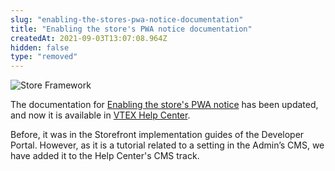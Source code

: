 ```yaml
---
slug: "enabling-the-stores-pwa-notice-documentation"
title: "Enabling the store's PWA notice documentation"
createdAt: 2021-09-03T13:07:08.964Z
hidden: false
type: "removed"
---
```


![Store Framework](https://img.shields.io/badge/-Store%20Framework-red)

The documentation for [Enabling the store's PWA notice](https://help.vtex.com/en/tutorial/enabling-pwa-push-notifications-in-your-store--1be3ZPhbsgZSbE7h5H46pG?&utm_source=autocomplete) has been updated, and now it is available in [VTEX Help Center](https://help.vtex.com/).

Before, it was in the Storefront implementation guides of the Developer Portal. However, as it is a tutorial related to a setting in the Admin’s CMS, we have added it to the Help Center's CMS track.
